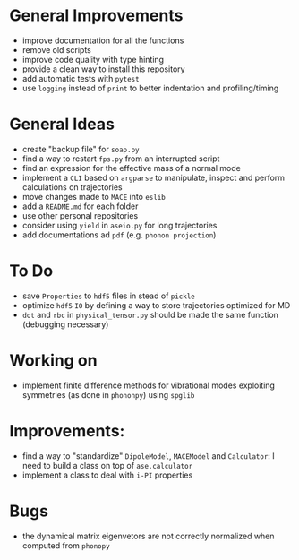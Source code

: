 # General Improvements
- improve documentation for all the functions
- remove old scripts
- improve code quality with type hinting
- provide a clean way to install this repository
- add automatic tests with `pytest`
- use `logging` instead of `print` to better indentation and profiling/timing

# General Ideas
- create "backup file" for `soap.py`
- find a way to restart `fps.py` from an interrupted script
- find an expression for the effective mass of a normal mode
- implement a `CLI` based on `argparse` to manipulate, inspect and perform calculations on trajectories
- move changes made to `MACE` into `eslib`
- add a `README.md` for each folder
- use other personal repositories
- consider using `yield` in `aseio.py` for long trajectories
- add documentations ad `pdf` (e.g. `phonon projection`)

# To Do
- save `Properties` to `hdf5` files in stead of `pickle`
- optimize `hdf5` `IO` by defining a way to store trajectories optimized for MD
- `dot` and `rbc` in `physical_tensor.py` should be made the same function (debugging necessary)

# Working on 
- implement finite difference methods for vibrational modes exploiting symmetries (as done in `phononpy`) using `spglib`

# Improvements:
- find a way to "standardize" `DipoleModel`, `MACEModel` and `Calculator`: I need to build a class on top of `ase.calculator`
- implement a class to deal with `i-PI` properties

# Bugs
- the dynamical matrix eigenvetors are not correctly normalized when computed from `phonopy`